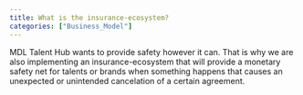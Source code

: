 ```yaml
---
title: What is the insurance-ecosystem?
categories: ["Business_Model"]
---
```

MDL Talent Hub wants to provide safety however it can. That is why we are also implementing an insurance-ecosystem that will provide a monetary safety net for talents or brands when something happens that causes an unexpected or unintended cancelation of a certain agreement.